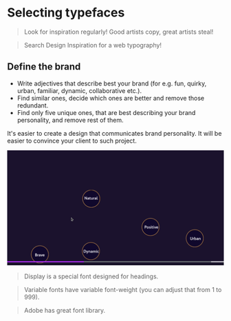 # Selecting typefaces

> Look for inspiration regularly! Good artists copy, great artists steal!

> Search Design Inspiration for a web typography!

## Define the brand 

* Write adjectives that describe best your brand (for e.g. fun, quirky, urban, familiar, dynamic, collaborative etc.).
* Find similar ones, decide which ones are better and remove those redundant. 
* Find only five unique ones, that are best describing your brand personality, and remove rest of them.

It's easier to create a design that communicates brand personality. It will be easier to convince your client to such project.

![Brand adjectives](brand-adjectives.png)

> Display is a special font designed for headings.

> Variable fonts have variable font-weight (you can adjust that from 1 to 999).

> Adobe has great font library.